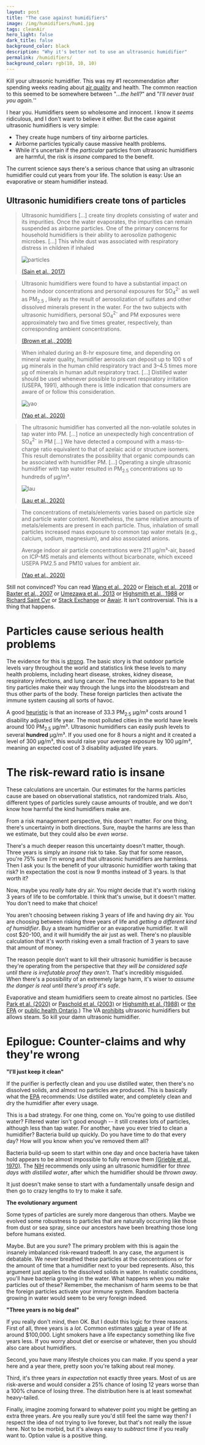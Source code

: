```yaml
---
layout: post
title: "The case against humidifiers"
image: /img/humidifiers/hum1.jpg
tags: cleanAir
hero_light: false
dark_title: false
background_color: black
description: "Why it's better not to use an ultrasonic humidifier"
permalink: /humidifiers/
background_color: rgb(10, 10, 10)
---
```


Kill your ultrasonic humidifier. This was my #1 recommendation after spending weeks reading about [air quality](/air) and health. The common reaction to this seemed to be somewhere between "*...the hell?*" and "*I'll never trust you again.*''

I hear you. Humidifiers seem so wholesome and innocent. I know it *seems* ridiculous, and I don't want to believe it either. But the case against ultrasonic humidifiers is very simple:

* They create huge numbers of tiny airborne particles.
* Airborne particles typically cause massive health problems.
* While it's uncertain if the *particular* particles from ultrasonic humidifiers are harmful, the risk is *insane* compared to the benefit.

The current science says there's a serious chance that using an ultrasonic humidifier could cut years from your life. The solution is easy: Use an evaporative or steam humidifier instead.



## Ultrasonic humidifiers create tons of particles

> Ultrasonic humidifiers [...] create tiny droplets consisting of water and its impurities. Once the water evaporates, the impurities can remain suspended as airborne particles. One of the primary concerns for household humidifiers is their ability to aerosolize pathogenic microbes. [...] This white dust was associated with respiratory distress in children if inhaled
>
> ![particles](/img/humidifiers/sain.jpg)
>
> [(Sain et al., 2017)](https://doi.org/10.1111/ina.12414)



>  Ultrasonic humidifiers were found to have a substantial impact on home indoor concentrations and personal exposures for SO<sub>4</sub><sup>2-</sup> as well as PM<sub>2.5</sub> , likely as the result of aerosolization of sulfates and other dissolved minerals present in the water. For the two subjects with ultrasonic humidifiers, personal SO<sub>4</sub><sup>2-</sup> and PM exposures were approximately two and five times greater, respectively, than corresponding ambient concentrations.
>
> [(Brown et al., 2009)](https://doi.org/10.1016/j.scitotenv.2009.02.016)



> When inhaled during an 8-hr exposure time, and depending on mineral water quality, humidifier aerosols can deposit up to 100 s of μg minerals in the human child respiratory tract and 3–4.5 times more μg of minerals in human adult respiratory tract. [...] Distilled water should be used whenever possible to prevent respiratory irritation (USEPA, 1991), although there is little indication that consumers are aware of or follow this consideration.
>
> ![yao](/img/humidifiers/yao.jpg)
>
> [(Yao et al., 2020)](https://doi.org/10.1016/j.envint.2020.105902)



> The ultrasonic humidifier has converted all the non-volatile solutes in tap water into PM. [...]  notice an unexpectedly high concentration of SO<sub>4</sub><sup>2-</sup>  in PM [...] We have detected a compound with a mass-to-charge ratio equivalent to that of azelaic acid or structure isomers. This result demonstrates the possibility that organic compounds can be associated with humidifier PM. [...] Operating a single ultrasonic humidifier with tap water resulted in PM<sub>2.5</sub> concentrations up to hundreds of  μg/m³.  
>
> ![lau](/img/humidifiers/lau.jpg)
>
> [(Lau et al., 2020)](https://doi.org/10.1111/ina.12765)



> The concentrations of metals/elements varies based on particle size and particle water content. Nonetheless, the same relative amounts of metals/elements are present in each particle. Thus, inhalation of small particles increased mass exposure to common tap water metals (e.g., calcium, sodium, magnesium), and also associated anions.
>
> Average indoor air particle concentrations were 211  μg/m³-air, based on ICP-MS metals and elements without bicarbonate, which exceed USEPA PM2.5 and PM10 values for ambient air.
>
> [(Yao et al., 2020)](https://doi.org/10.1016/j.wroa.2020.100060)

Still not convinced? You can read [Wang et al., 2020](https://doi.org/10.1016/j.buildenv.2020.106654) or [Fleisch et al., 2018](https://doi.org/10.1038/s41370-019-0151-4) or [Baxter et al., 2007](https://doi.org/10.1038/sj.jes.7500532) or [Umezawa et al., 2013](https://doi.org/10.1186/1743-8977-10-64) or [Highsmith et al., 1988](https://doi.org/10.1021/es00174a019) or [Richard Saint Cyr](https://www.myhealthbeijing.com/pollution/ultrasonic-humidifiers-in-beijing-an-unnecessary-risk/) or [Stack Exchange](https://chemistry.stackexchange.com/questions/105154/why-does-humidifier-put-measurable-pm2-5-in-the-air) or [Awair](https://blog.getawair.com/awair-investigates-how-your-humidifiers-water-affects-your-health). It isn't controversial. This is a thing that happens.



# Particles cause serious health problems

The evidence for this is [strong](https://dynomight.net/fix-your-air/). The basic story is that outdoor particle levels vary throughout the world and  statistics link these levels to many health problems, including heart disease, strokes, kidney disease, respiratory infections, and lung cancer. The mechanism appears to be that tiny particles make their way through the lungs into the bloodstream and thus other parts of the body. These foreign particles then activate the immune system causing all sorts of havoc.

A good [heuristic](https://dynomight.net/air/#a-heuristic-to-quantify-harms) is that an increase of 33.3 PM<sub>2.5</sub> μg/m³ costs around 1 disability adjusted life year. The most polluted cities in the world have levels around 100 PM<sub>2.5</sub> μg/m³. Ultrasonic humidifiers can easily push levels to several **hundred** μg/m³. If you used one for 8 hours a night and it created a level of 300 μg/m³, this would raise your average exposure by 100 μg/m³, meaning an expected cost of 3 disability adjusted life years.

# The risk-reward ratio is insane

These calculations are uncertain. Our estimates for the harms particles cause are based on observational statistics, not randomized trials. Also, different types of particles surely cause amounts of trouble, and we don't know how harmful the kind humidifiers make are.

From a risk management perspective, this doesn't matter. For one thing, there's uncertainty in both directions. Sure, maybe the harms are less than we estimate, but they could also be *even worse*.

There's a much deeper reason this uncertainty doesn't matter, though. Three years is simply an *insane* risk to take. Say that for some reason, you're 75% sure I'm wrong and that ultrasonic humidifiers are harmless. Then I ask you: Is the benefit of your ultrasonic humidifier worth taking that risk? In expectation the cost is now 9 months instead of 3 years. Is that worth it?

Now, maybe you *really* hate dry air. You might decide that it's worth risking 3 years of life to be comfortable. I think that's unwise, but it doesn't matter. You don't need to make that choice!

You aren't choosing between risking 3 years of life and having dry air. You are choosing between risking three years of life and *getting a different kind of humidifier*. Buy a steam humidifier or an evaporative humidifier. It will cost $20-100, and it will humidify the air just as well. There's no plausible calculation that it's worth risking even a small fraction of 3 years to save that amount of money.

The reason people don't want to kill their ultrasonic humidifier is because they're operating from the perspective that *they will be considered safe until there is irrefutable proof they aren't*. That's incredibly misguided. When there's a possibility of an extremely large harm, it's wiser to *assume the danger is real until there's proof it's safe*.

Evaporative and steam humidifiers seem to create almost no particles. (See [Park et al. (2020)](https://doi.org/10.3390/ijerph17228638) or [Paschold et al. (2003)](https://doi.org/10.1016/S1352-2310(02)00969-X) or [Highsmith et al. (1988)](https://doi.org/10.1021/es00174a019) or [the EPA](https://www.epa.gov/sites/production/files/2014-08/documents/humidifier_factsheet.pdf) or [public health Ontario](https://www.publichealthontario.ca/-/media/documents/e/2017/eb-humidifier-hc.pdf?la=en).) The VA [prohibits](https://www.va.gov/vhapublications/ViewPublication.asp?pub_ID=9181) ultrasonic humidifiers but allows steam.  So kill your damn ultrasonic humidifier.

# Epilogue: Counter-claims and why they're wrong

**"I'll just keep it clean"**

If the purifier is perfectly clean and you use distilled water, then there's no dissolved solids, and almost no particles are produced. This is basically what the [EPA](https://www.epa.gov/sites/production/files/2014-08/documents/humidifier_factsheet.pdf) recommends: Use distilled water, and completely clean and dry the humidifier after every usage.

This is a bad strategy. For one thing, come on. You're going to use distilled water? Filtered water isn't good enough -- it still creates lots of particles, although less than tap water. For another, have you ever tried to clean a humidifier? Bacteria build up quickly. Do you have time to do that every day? How will you know when you've removed them all?

Bacteria build-up seem to start within one day and once bacteria have taken hold appears to be almost impossible to fully remove them [(Grieble et al., 1970)](https://doi.org/10.1056/nejm197003052821003). The [NIH](https://idsa.confex.com/idsa/2014/webprogram/Paper45731.html) recommends only using an ultrasonic humidifier for *three days with distilled water*, after which the humidifier should be *thrown away*.

It just doesn't make sense to start with a fundamentally unsafe design and then go to crazy lengths to try to make it safe.

**The evolutionary argument**

Some types of particles are surely more dangerous than others. Maybe we evolved some robustness to particles that are naturally occurring like those from dust or sea spray, since our ancestors have been breathing those long before humans existed.

Maybe. But are you *sure*? The primary problem with this is again the insanely imbalanced risk-reward tradeoff. In any case, the argument is debatable. We never breathed these particles at the concentrations or for the amount of time that a humidifier next to your bed represents. Also, this argument just applies to the dissolved solids in water. In realistic conditions, you'll have bacteria growing in the water. What happens when you make particles out of these? Remember, the mechanism of harm seems to be that the foreign particles activate your immune system. Random bacteria growing in water would seem to be very foreign indeed.

**"Three years is no big deal"**

If you really don't mind, then OK. But I doubt this logic for three reasons. First of all, three years is a *lot*. Common estimates [value](https://en.wikipedia.org/wiki/Value_of_life) a year of life at around $100,000. Light smokers have a life expectancy something like five years less. If you worry about diet or exercise or whatever, then you should also care about humidifiers.

Second, you have many lifestyle choices you can make. If you spend a year here and a year there, pretty soon you're talking about real money.

Third, it's three years *in expectation* not exactly three years. Most of us are risk-averse and would consider a 25% chance of losing 12 years worse than a 100% chance of losing three. The distribution here is at least somewhat heavy-tailed.

Finally, imagine zooming forward to whatever point you might be getting an extra three years. Are you really sure you'd still feel the same way then? I respect the idea of not trying to live forever, but that's not really the issue here. Not to be morbid, but it's always easy to *subtract* time if you really want to. Option value is a positive thing.
